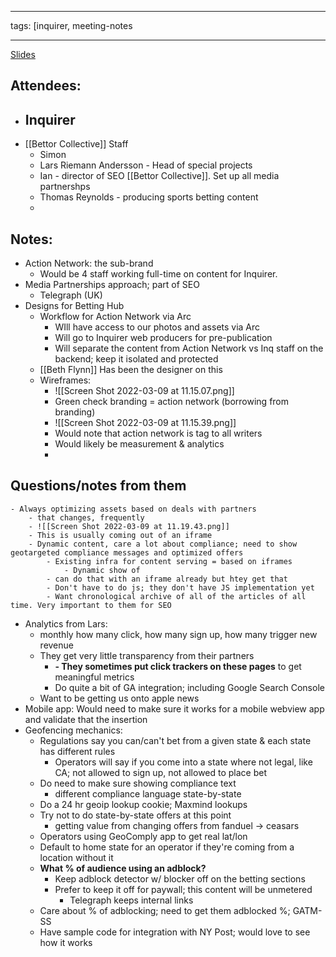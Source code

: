 - ---
  tags: [inquirer, meeting-notes
- ---
  
  [Slides](https://docs.google.com/presentation/d/1mNPBn928C7MN1ltk41Uxp9CpklIqOTlmlAE0Gkw0is8/edit#slide=id.g1185dc12e1b_0_6)
## Attendees:
- Inquirer
	-
- [[Bettor Collective]] Staff
	- Simon
	- Lars Riemann Andersson - Head of special projects
	- Ian - director of SEO [[Bettor Collective]]. Set up all media partnershps
	- Thomas Reynolds - producing sports betting content
	-
## Notes:
- Action Network: the sub-brand
	- Would be 4 staff working full-time on content for Inquirer.
- Media Partnerships approach; part of SEO
	- Telegraph (UK)
- Designs for Betting Hub
	- Workflow for Action Network via Arc
		- WIll have access to our photos and assets via Arc
		- Will go to Inquirer web producers for pre-publication
		- Will separate the content from Action Network vs Inq staff on the backend; keep it isolated and protected
	- [[Beth Flynn]] Has been the designer on this
	- Wireframes:
		- ![[Screen Shot 2022-03-09 at 11.15.07.png]]
		- Green check branding = action network (borrowing from branding)
		- ![[Screen Shot 2022-03-09 at 11.15.39.png]]
		- Would note that action network is tag to all writers
		- Would likely be measurement & analytics
		-
##  Questions/notes from them
	- Always optimizing assets based on deals with partners
		- that changes, frequently
		- ![[Screen Shot 2022-03-09 at 11.19.43.png]]
		- This is usually coming out of an iframe
		- Dynamic content, care a lot about compliance; need to show geotargeted compliance messages and optimized offers
			- Existing infra for content serving = based on iframes
				- Dynamic show of
			- can do that with an iframe already but htey get that
			- Don't have to do js; they don't have JS implementation yet
			- Want chronological archive of all of the articles of all time. Very important to them for SEO
- Analytics from Lars:
	- monthly how many click, how many sign up, how many trigger new revenue
	- They get very little transparency from their partners
		- **- They sometimes put click trackers on these pages** to get meaningful metrics
		- Do quite a bit of GA integration; including Google Search Console
	- Want to be getting us onto apple news
- Mobile app: Would need to make sure it works for a mobile webview app and validate that the insertion
- Geofencing mechanics:
	- Regulations say you can/can't bet from a given state & each state has different rules
		- Operators will say if you come into a state where not legal, like CA; not allowed to sign up, not allowed to place bet
	- Do need to make sure showing compliance text
		- different compliance language state-by-state
	- Do a 24 hr geoip lookup cookie; Maxmind lookups
	- Try not to do state-by-state offers at this point
		- getting value from changing offers from fanduel -> ceasars
	- Operators using GeoComply app to get real lat/lon
	- Default to home state for an operator if they're coming from a location without it
	- **What % of audience using an adblock?**
		- Keep adblock detector w/ blocker off on the betting sections
		- Prefer to keep it off for paywall; this content will be unmetered
			- Telegraph keeps internal links
	- Care about % of adblocking; need to get them adblocked %; GATM-SS
	- Have sample code for integration with NY Post; would love to see how it works